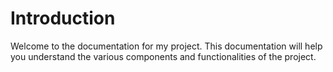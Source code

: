 # Introduction

Welcome to the documentation for my project. This documentation will help you understand the various components and functionalities of the project.
